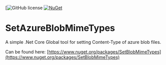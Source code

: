 [![GitHub license](https://img.shields.io/github/license/VisualBean/SetAzureBlobMimeTypes.svg)
[![NuGet](https://img.shields.io/nuget/v/SetBlobMimeTypes.svg)](https://www.nuget.org/packages/SetBlobMimeTypes/)

# SetAzureBlobMimeTypes
A simple .Net Core Global tool for setting Content-Type of azure blob files.

Can be found here: [https://www.nuget.org/packages/SetBlobMimeTypes](https://www.nuget.org/packages/SetBlobMimeTypes)
